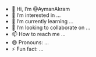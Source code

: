 - 👋 Hi, I’m @AymanAkram
- 👀 I’m interested in ...
- 🌱 I’m currently learning ...
- 💞️ I’m looking to collaborate on ...
- 📫 How to reach me ...
- 😄 Pronouns: ...
- ⚡ Fun fact: ...

<!---
AymanAkram/AymanAkram is a ✨ special ✨ repository because its `README.md` (this file) appears on your GitHub profile.
You can click the Preview link to take a look at your changes.
--->
